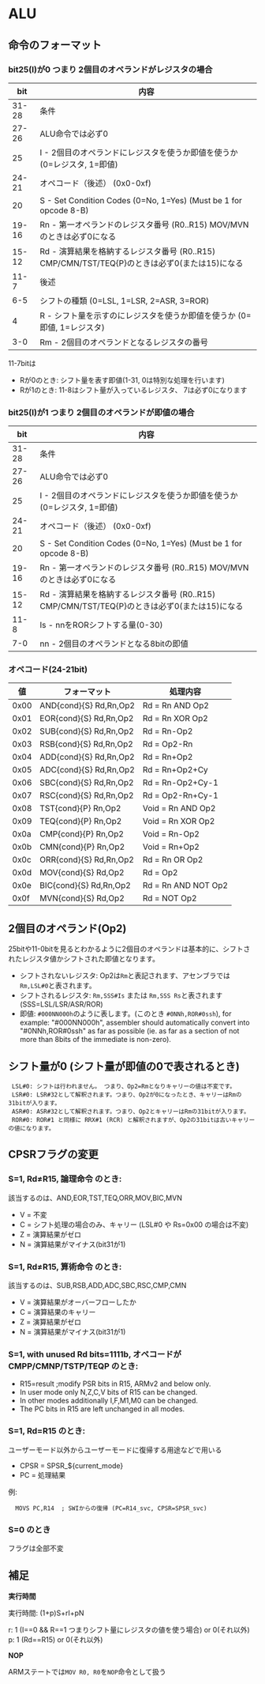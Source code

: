 # ALU

## 命令のフォーマット

### bit25(I)が0 つまり 2個目のオペランドがレジスタの場合

 bit  |  内容
---- | ----
31-28 | 条件
27-26 | ALU命令では必ず0
25 | I - 2個目のオペランドにレジスタを使うか即値を使うか (0=レジスタ, 1=即値)
24-21 | オペコード（後述） (0x0-0xf)
20 | S - Set Condition Codes (0=No, 1=Yes) (Must be 1 for opcode 8-B)
19-16 | Rn - 第一オペランドのレジスタ番号 (R0..R15) MOV/MVNのときは必ず0になる
15-12 | Rd - 演算結果を格納するレジスタ番号 (R0..R15) CMP/CMN/TST/TEQ{P}のときは必ず0(または15)になる
11-7 | 後述
6-5 | シフトの種類 (0=LSL, 1=LSR, 2=ASR, 3=ROR)
4 | R - シフト量を示すのにレジスタを使うか即値を使うか (0=即値, 1=レジスタ)
3-0 | Rm - 2個目のオペランドとなるレジスタの番号

11-7bitは

- Rが0のとき: シフト量を表す即値(1-31, 0は特別な処理を行います)
- Rが1のとき: 11-8はシフト量が入っているレジスタ、 7は必ず0になります

### bit25(I)が1 つまり 2個目のオペランドが即値の場合

 bit  |  内容
---- | ----
31-28 | 条件
27-26 | ALU命令では必ず0
25 | I - 2個目のオペランドにレジスタを使うか即値を使うか (0=レジスタ, 1=即値)
24-21 | オペコード（後述） (0x0-0xf)
20 | S - Set Condition Codes (0=No, 1=Yes) (Must be 1 for opcode 8-B)
19-16 | Rn - 第一オペランドのレジスタ番号 (R0..R15) MOV/MVNのときは必ず0になる
15-12 | Rd - 演算結果を格納するレジスタ番号 (R0..R15) CMP/CMN/TST/TEQ{P}のときは必ず0(または15)になる
11-8 | Is - nnをRORシフトする量(0-30)
7-0 | nn - 2個目のオペランドとなる8bitの即値

### オペコード(24-21bit)

 値  |  フォーマット | 処理内容
---- | ---- | ----
0x00 | AND{cond}{S} Rd,Rn,Op2 | Rd = Rn AND Op2
0x01 | EOR{cond}{S} Rd,Rn,Op2 | Rd = Rn XOR Op2
0x02 | SUB{cond}{S} Rd,Rn,Op2 | Rd = Rn-Op2
0x03 | RSB{cond}{S} Rd,Rn,Op2 | Rd = Op2-Rn
0x04 | ADD{cond}{S} Rd,Rn,Op2 | Rd = Rn+Op2
0x05 | ADC{cond}{S} Rd,Rn,Op2 | Rd = Rn+Op2+Cy
0x06 | SBC{cond}{S} Rd,Rn,Op2 | Rd = Rn-Op2+Cy-1
0x07 | RSC{cond}{S} Rd,Rn,Op2 | Rd = Op2-Rn+Cy-1
0x08 | TST{cond}{P}    Rn,Op2 | Void = Rn AND Op2
0x09 | TEQ{cond}{P}    Rn,Op2 | Void = Rn XOR Op2
0x0a | CMP{cond}{P}    Rn,Op2 | Void = Rn-Op2
0x0b | CMN{cond}{P}    Rn,Op2 | Void = Rn+Op2
0x0c | ORR{cond}{S} Rd,Rn,Op2 | Rd = Rn OR Op2
0x0d | MOV{cond}{S} Rd,Op2    | Rd = Op2
0x0e | BIC{cond}{S} Rd,Rn,Op2 | Rd = Rn AND NOT Op2
0x0f | MVN{cond}{S} Rd,Op2 | Rd = NOT Op2

## 2個目のオペランド(Op2)

25bitや11-0bitを見るとわかるように2個目のオペランドは基本的に、シフトされたレジスタ値かシフトされた即値となります。

- シフトされないレジスタ: Op2は`Rm`と表記されます、アセンブラでは`Rm,LSL#0`と表されます。
- シフトされるレジスタ: `Rm,SSS#Is` または `Rm,SSS Rs`と表されます (SSS=LSL/LSR/ASR/ROR)
- 即値: `#000NN000h`のように表します。(このとき `#0NNh,ROR#0ssh`), for example: "#000NN000h", assembler should automatically convert into "#0NNh,ROR#0ssh" as far as possible (ie. as far as a section of not more than 8bits of the immediate is non-zero).

## シフト量が0 (シフト量が即値の0で表されるとき)

```
 LSL#0: シフトは行われません。 つまり、Op2=Rmとなりキャリーの値は不変です。
 LSR#0: LSR#32として解釈されます。つまり、Op2が0になったとき、キャリーはRmの31bitが入ります。
 ASR#0: ASR#32として解釈されます。つまり、Op2とキャリーはRmの31bitが入ります。
 ROR#0: ROR#1 と同様に RRX#1 (RCR) と解釈されますが、Op2の31bitは古いキャリーの値になります。
```

## CPSRフラグの変更

###  S=1, Rd≠R15, 論理命令 のとき:

該当するのは、AND,EOR,TST,TEQ,ORR,MOV,BIC,MVN
  
- V = 不変
- C = シフト処理の場合のみ、キャリー (LSL#0 や Rs=0x00 の場合は不変)
- Z = 演算結果がゼロ
- N = 演算結果がマイナス(bit31が1)

### S=1, Rd≠R15, 算術命令 のとき:

該当するのは、SUB,RSB,ADD,ADC,SBC,RSC,CMP,CMN

- V = 演算結果がオーバーフローしたか
- C = 演算結果のキャリー
- Z = 演算結果がゼロ
- N = 演算結果がマイナス(bit31が1)

### S=1, with unused Rd bits=1111b, オペコードが CMPP/CMNP/TSTP/TEQP のとき:

- R15=result  ;modify PSR bits in R15, ARMv2 and below only.
- In user mode only N,Z,C,V bits of R15 can be changed.
- In other modes additionally I,F,M1,M0 can be changed.
- The PC bits in R15 are left unchanged in all modes.

### S=1, Rd=R15 のとき:

ユーザーモード以外からユーザーモードに復帰する用途などで用いる

- CPSR = SPSR_${current_mode}
- PC = 処理結果

例:

```
  MOVS PC,R14  ; SWIからの復帰 (PC=R14_svc, CPSR=SPSR_svc)
```

### S=0 のとき

フラグは全部不変

## 補足

**実行時間**

実行時間: (1+p)S+rI+pN

r: 1 (I==0 && R==1 つまりシフト量にレジスタの値を使う場合) or 0(それ以外)
p: 1 (Rd==R15) or 0(それ以外)

**NOP**

ARMステートでは`MOV R0, R0`を`NOP`命令として扱う

